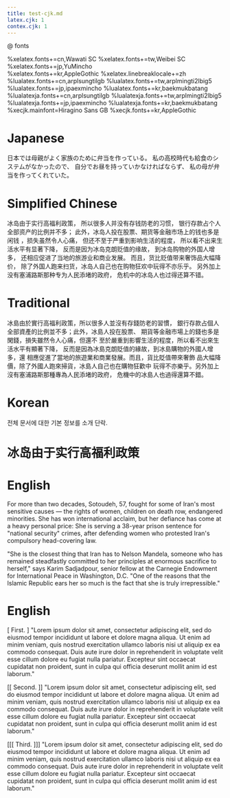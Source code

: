 ```yaml
---
title: test-cjk.md
latex.cjk: 1
contex.cjk: 1
---
```


@ fonts

  %xelatex.fonts+=cn,Wawati SC
  %xelatex.fonts+=tw,Weibei SC
  %xelatex.fonts+=jp,YuMincho  
  %xelatex.fonts+=kr,AppleGothic
  %xelatex.linebreaklocale+=zh  
  %lualatex.fonts+=cn,arplsungtilgb
  %lualatex.fonts+=tw,arplmingti2lbig5
  %lualatex.fonts+=jp,ipaexmincho
  %lualatex.fonts+=kr,baekmukbatang
  %lualatexja.fonts+=cn,arplsungtilgb
  %lualatexja.fonts+=tw,arplmingti2lbig5
  %lualatexja.fonts+=jp,ipaexmincho
  %lualatexja.fonts+=kr,baekmukbatang
  %xecjk.mainfont=Hiragino Sans GB
  %xecjk.fonts+=kr,AppleGothic

# Japanese

日本では母親がよく家族のために弁当を作っている。
私の高校時代も給食のシステムがなかったので、
自分でお昼を持っていかなければならず、
私の母が弁当を作ってくれていた。

# Simplified Chinese
 
冰岛由于实行高福利政策，
所以很多人并没有存钱防老的习惯，
银行存款占个人全部资产的比例并不多；
此外，冰岛人投在股票、期货等金融市场上的钱也多是闲钱
，损失虽然令人心痛，
但还不至于严重到影响生活的程度，
所以看不出来生活水平有显著下降，
反而是因为冰岛克朗贬值的缘故，
到冰岛购物的外国人增多，
还相应促进了当地的旅游业和商业发展。
而且，货比贬值带来奢饰品大幅降价，
除了外国人跑来扫货，冰岛人自己也在购物狂欢中玩得不亦乐乎。
另外加上没有塞浦路斯那种专为人民添堵的政府，
危机中的冰岛人也过得还算不错。

# Traditional

冰島由於實行高福利政策，所以很多人並沒有存錢防老的習慣，
銀行存款占個人全部資產的比例並不多；此外，冰島人投在股票、
期貨等金融市場上的錢也多是閑錢，損失雖然令人心痛，但還不
至於嚴重到影響生活的程度，所以看不出來生活水平有顯著下降，
反而是因為冰島克朗貶值的緣故，到冰島購物的外國人增多，還
相應促進了當地的旅遊業和商業發展。而且，貨比貶值帶來奢飾
品大幅降價，除了外國人跑來掃貨，冰島人自己也在購物狂歡中
玩得不亦樂乎。另外加上沒有塞浦路斯那種專為人民添堵的政府，
危機中的冰島人也過得還算不錯。

# Korean 

전체 문서에 대한 기본 정보를 소개 단락.

# 冰岛由于实行高福利政策

# English

For more than two decades, Sotoudeh, 57, 
fought for some of Iran's most sensitive 
causes — the rights of women, children on 
death row, endangered minorities. She has 
won international acclaim, but her defiance 
has come at a heavy personal price: She is 
serving a 38-year prison sentence for "national 
security" crimes, after defending women who 
protested Iran's compulsory head-covering law.

"She is the closest thing that Iran has to 
Nelson Mandela, someone who has remained 
steadfastly committed to her principles at 
enormous sacrifice to herself," says Karim 
Sadjadpour, senior fellow at the Carnegie 
Endowment for International Peace in Washington, 
D.C. "One of the reasons that the Islamic Republic 
ears her so much is the fact that she is truly 
irrepressible."


# English

[ First. ] "Lorem ipsum dolor sit amet, consectetur adipiscing elit, sed do
eiusmod tempor incididunt ut labore et dolore magna aliqua. Ut enim ad minim
veniam, quis nostrud exercitation ullamco laboris nisi ut aliquip ex ea commodo
consequat. Duis aute irure dolor in reprehenderit in voluptate velit esse
cillum dolore eu fugiat nulla pariatur. Excepteur sint occaecat cupidatat non
proident, sunt in culpa qui officia deserunt mollit anim id est laborum."

[[ Second. ]] "Lorem ipsum dolor sit amet, consectetur adipiscing elit, sed do
eiusmod tempor incididunt ut labore et dolore magna aliqua. Ut enim ad minim
veniam, quis nostrud exercitation ullamco laboris nisi ut aliquip ex ea commodo
consequat. Duis aute irure dolor in reprehenderit in voluptate velit esse
cillum dolore eu fugiat nulla pariatur. Excepteur sint occaecat cupidatat non
proident, sunt in culpa qui officia deserunt mollit anim id est laborum."

[[[ Third. ]]] "Lorem ipsum dolor sit amet, consectetur adipiscing elit, sed do
eiusmod tempor incididunt ut labore et dolore magna aliqua. Ut enim ad minim
veniam, quis nostrud exercitation ullamco laboris nisi ut aliquip ex ea commodo
consequat. Duis aute irure dolor in reprehenderit in voluptate velit esse
cillum dolore eu fugiat nulla pariatur. Excepteur sint occaecat cupidatat non
proident, sunt in culpa qui officia deserunt mollit anim id est laborum."
